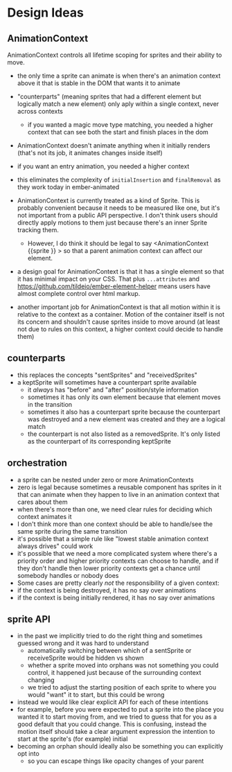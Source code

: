 # Design Ideas


## AnimationContext

AnimationContext controls all lifetime scoping for sprites and their ability to move.
 - the only time a sprite can animate is when there's an animation context above it that is stable in the DOM that wants it to animate
 - "counterparts" (meaning sprites that had a different element but logically match a new element) only aply within a single context, never across contexts
    - if you wanted a magic move type matching, you needed a higher context that can see both the start and finish places in the dom
 - AnimationContext doesn't animate anything when it initially renders (that's not its job, it animates changes inside itself)
  - if you want an entry animation, you needed a higher context
  - this eliminates the complexity of `initialInsertion` and `finalRemoval` as they work today in ember-animated

 - AnimationContext is currently treated as a kind of Sprite. This is probably convenient because it needs to be measured like one, but it's not important from a public API perspective. I don't think users should directly apply motions to them just because there's an inner Sprite tracking them.
     - However, I do think it should be legal to say <AnimationContext {{sprite }} > so that a parent animation context can affect our element.
 - a design goal for AnimationContext is that it has a single element so that it has minimal impact on your CSS. That plus `...attributes` and https://github.com/tildeio/ember-element-helper means users have almost complete control over html markup.
 - another important job for AnimationContext is that all motion within it is relative to the context as a container. Motion of the container itself is not its concern and shouldn't cause sprites inside to move around (at least not due to rules on this context, a higher context could decide to handle them)

## counterparts
 - this replaces the concepts "sentSprites" and "receivedSprites"
 - a keptSprite will sometimes have a counterpart sprite available
   - it *always* has "before" and "after" position/style information
   - sometimes it has only its own element because that element moves in the transition
   - sometimes it also has a counterpart sprite because the counterpart was destroyed and a new element was created and they are a logical match
   - the counterpart is not also listed as a removedSprite. It's only listed as the counterpart of its corresponding keptSprite

## orchestration
 - a sprite can be nested under zero or more AnimationContexts 
 - zero is legal because sometimes a reusable component has sprites in it that can animate when they happen to live in an animation context that cares about them
 - when there's more than one, we need clear rules for deciding which context animates it 
 - I don't think more than one context should be able to handle/see the same sprite during the same transition
 - it's possible that a simple rule like "lowest stable animation context always drives" could work
 - it's possible that we need a more complicated system where there's a priority order and higher priority contexts can choose to handle, and if they don't handle then lower priority contexts get a chance until somebody handles or nobody does
 - Some cases are pretty clearly *not* the responsibility of a given context:
  - if the context is being destroyed, it has no say over animations
  - if the context is being initially rendered, it has no say over animations


## sprite API
 - in the past we implicitly tried to do the right thing and sometimes guessed wrong and it was hard to understand
   - automatically switching between which of a sentSprite or receiveSprite would be hidden vs shown
   - whether a sprite moved into orphans was not something you could control, it happened just because of the surrounding context changing
   - we tried to adjust the starting position of each sprite to where you would "want" it to start, but this could be wrong
 - instead we would like clear explicit API for each of these intentions
 - for example, before you were expected to put a sprite into the place you wanted it to start moving from, and we tried to guess that for you as a good default that you could change. This is confusing, instead the motion itself should take a clear argument expression the intention to start at the sprite's (for example) initial
 - becoming an orphan should ideally also be something you can explicitly opt into 
   - so you can escape things like opacity changes of your parent
